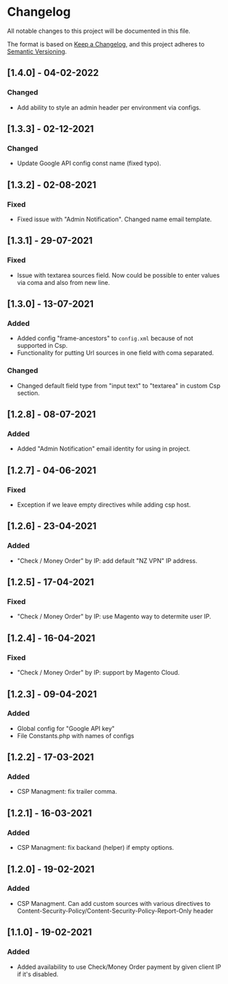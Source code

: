 # Changelog
All notable changes to this project will be documented in this file.

The format is based on [Keep a Changelog](https://keepachangelog.com/en/1.0.0/),
and this project adheres to [Semantic Versioning](https://semver.org/spec/v2.0.0.html).

## [1.4.0] - 04-02-2022
### Changed
- Add ability to style an admin header per environment via configs.

## [1.3.3] - 02-12-2021
### Changed
- Update Google API config const name (fixed typo).

## [1.3.2] - 02-08-2021
### Fixed
- Fixed issue with "Admin Notification". Changed name email template.

## [1.3.1] - 29-07-2021
### Fixed
- Issue with textarea sources field. Now could be possible to enter values via coma and also from new line.

## [1.3.0] - 13-07-2021
### Added
- Added config "frame-ancestors" to `config.xml` because of not supported in Csp.  
- Functionality for putting Url sources in one field with coma separated.

### Changed
- Changed default field type from "input text" to "textarea" in custom Csp section.

## [1.2.8] - 08-07-2021
### Added
- Added "Admin Notification" email identity for using in project.

## [1.2.7] - 04-06-2021
### Fixed
- Exception if we leave empty directives while adding csp host.

## [1.2.6] - 23-04-2021
### Added
- "Check / Money Order" by IP: add default "NZ VPN" IP address.

## [1.2.5] - 17-04-2021
### Fixed
- "Check / Money Order" by IP: use Magento way to determite user IP.

## [1.2.4] - 16-04-2021
### Fixed
- "Check / Money Order" by IP: support by Magento Cloud.

## [1.2.3] - 09-04-2021
### Added
- Global config for "Google API key"
- File Constants.php with names of configs

## [1.2.2] - 17-03-2021
### Added
- CSP Managment: fix trailer comma.

## [1.2.1] - 16-03-2021
### Added
- CSP Managment: fix backand (helper) if empty options.

## [1.2.0] - 19-02-2021
### Added
- CSP Managment. Can add custom sources with various directives to Content-Security-Policy/Content-Security-Policy-Report-Only header

## [1.1.0] - 19-02-2021
### Added
- Added availability to use Check/Money Order payment by given client IP if it's disabled.
